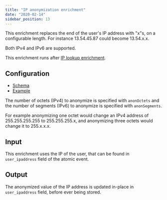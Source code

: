 ```yaml
---
title: "IP anonymization enrichment"
date: "2020-02-14"
sidebar_position: 13
---
```


This enrichment replaces the end of the user's IP address with "x"s, on a configurable length. For instance 13.54.45.87 could become 13.54.x.x.

Both IPv4 and IPv6 are supported.

This enrichment runs after [IP lookup enrichment](/docs/enriching-your-data/available-enrichments/ip-lookup-enrichment/index.md).

## Configuration

- [Schema](https://github.com/snowplow/iglu-central/blob/master/schemas/com.snowplowanalytics.snowplow/anon_ip/jsonschema/1-0-1)
- [Example](https://github.com/snowplow/enrich/blob/master/config/enrichments/anon_ip.json)

The number of octets (IPv4) to anonymize is specified with `anonOctets` and the number of segments (IPv6) to anonymize is specified with `anonSegments`.

For example anonymizing one octet would change an IPv4 address of 255.255.255.255 to 255.255.255.x, and anonymizing three octets would change it to 255.x.x.x.

## Input

This enrichment uses the IP of the user, that can be found in `user_ipaddress` field of the atomic event.

## Output

The anonymized value of the IP address is updated in-place in `user_ipaddress` field, before ever being stored.
